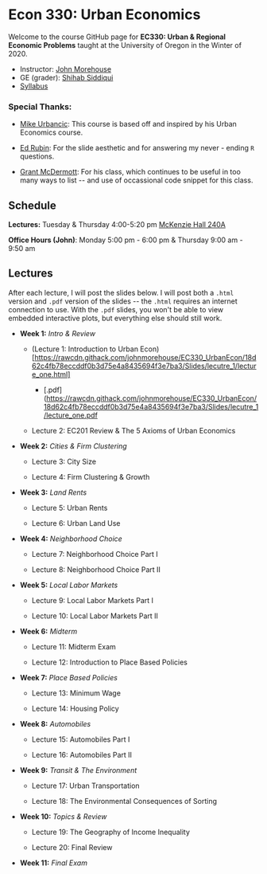 # Econ 330: Urban Economics

Welcome to the course GitHub page for __EC330: Urban & Regional Economic Problems__ taught at the University of Oregon in the Winter of 2020. 

- Instructor: [John Morehouse](https://www.johnmmorehouse.com/)
- GE (grader): [Shihab Siddiqui](https://economics.uoregon.edu/profile/smshihab/)
- [Syllabus](https://rawcdn.githack.com/johnmorehouse/EC330_UrbanEcon/c9450649bcfff35d5e169014ca5b7e1854fd637d/Syllabus/syllabus.pdf)


### Special Thanks:

  - [Mike Urbancic](https://twitter.com/urbancic?lang=en): This course is based off and inspired by his Urban Economics course. 
  
  - [Ed Rubin](http://edrub.in/): For the slide aesthetic and for answering my never - ending `R` questions. 
  
  - [Grant McDermott](https://grantmcdermott.com/): For his class, which continues to be useful in too many ways to list -- and use of occassional code snippet for this class.
  
## Schedule

__Lectures:__ Tuesday & Thursday 4:00-5:20 pm [McKenzie Hall 240A](https://map.uoregon.edu/c721c7d95)

__Office Hours (John)__: Monday 5:00 pm - 6:00 pm & Thursday 9:00 am - 9:50 am

## Lectures

After each lecture, I will post the slides below. I will post both a `.html` version and `.pdf` version of the slides -- the `.html` requires an internet connection to use. With the `.pdf` slides, you won't be able to view embedded interactive plots, but everything else should still work.

- __Week 1:__ _Intro & Review_

  - (Lecture 1: Introduction to Urban Econ)[https://rawcdn.githack.com/johnmorehouse/EC330_UrbanEcon/18d62c4fb78eccddf0b3d75e4a8435694f3e7ba3/Slides/lecutre_1/lecture_one.html]
  
    - [.pdf](https://rawcdn.githack.com/johnmorehouse/EC330_UrbanEcon/18d62c4fb78eccddf0b3d75e4a8435694f3e7ba3/Slides/lecutre_1/lecture_one.pdf
  
  - Lecture 2: EC201 Review & The 5 Axioms of Urban Economics
  
- __Week 2:__ _Cities & Firm Clustering_

  - Lecture 3: City Size
  
  - Lecture 4: Firm Clustering & Growth
  
- __Week 3:__ _Land Rents_

  - Lecture 5: Urban Rents
  
  - Lecture 6: Urban Land Use
  

- __Week 4:__ _Neighborhood Choice_

  - Lecture 7: Neighborhood Choice Part I
  
  - Lecture 8: Neighborhood Choice Part II



- __Week 5:__ _Local Labor Markets_

  - Lecture 9: Local Labor Markets Part I
  
  - Lecture 10: Local Labor Markets Part II
  

- __Week 6:__ _Midterm_

  - Lecture 11: Midterm Exam
  
  - Lecture 12: Introduction to Place Based Policies
  

- __Week 7:__ _Place Based Policies_

  - Lecture 13: Minimum Wage
  
  - Lecture 14: Housing Policy
  
- __Week 8:__ _Automobiles_

  - Lecture 15: Automobiles Part I
  
  - Lecture 16: Automobiles Part II
  
- __Week 9:__ _Transit & The Environment_
 
  - Lecture 17: Urban Transportation
  
  - Lecture 18: The Environmental Consequences of Sorting
  
- __Week 10:__ _Topics & Review_

  - Lecture 19: The Geography of Income Inequality
  
  - Lecture 20: Final Review
  

- __Week 11:__ _Final Exam_

  

  

